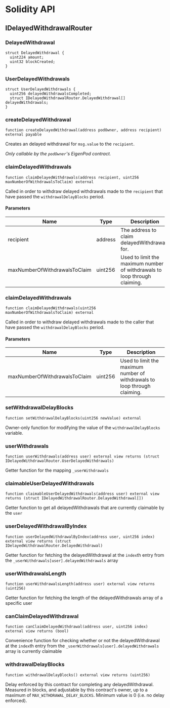 # Solidity API

## IDelayedWithdrawalRouter

### DelayedWithdrawal

```solidity
struct DelayedWithdrawal {
  uint224 amount;
  uint32 blockCreated;
}
```

### UserDelayedWithdrawals

```solidity
struct UserDelayedWithdrawals {
  uint256 delayedWithdrawalsCompleted;
  struct IDelayedWithdrawalRouter.DelayedWithdrawal[] delayedWithdrawals;
}
```

### createDelayedWithdrawal

```solidity
function createDelayedWithdrawal(address podOwner, address recipient) external payable
```

Creates an delayed withdrawal for `msg.value` to the `recipient`.

_Only callable by the `podOwner`'s EigenPod contract._

### claimDelayedWithdrawals

```solidity
function claimDelayedWithdrawals(address recipient, uint256 maxNumberOfWithdrawalsToClaim) external
```

Called in order to withdraw delayed withdrawals made to the `recipient` that have passed the `withdrawalDelayBlocks` period.

#### Parameters

| Name | Type | Description |
| ---- | ---- | ----------- |
| recipient | address | The address to claim delayedWithdrawals for. |
| maxNumberOfWithdrawalsToClaim | uint256 | Used to limit the maximum number of withdrawals to loop through claiming. |

### claimDelayedWithdrawals

```solidity
function claimDelayedWithdrawals(uint256 maxNumberOfWithdrawalsToClaim) external
```

Called in order to withdraw delayed withdrawals made to the caller that have passed the `withdrawalDelayBlocks` period.

#### Parameters

| Name | Type | Description |
| ---- | ---- | ----------- |
| maxNumberOfWithdrawalsToClaim | uint256 | Used to limit the maximum number of withdrawals to loop through claiming. |

### setWithdrawalDelayBlocks

```solidity
function setWithdrawalDelayBlocks(uint256 newValue) external
```

Owner-only function for modifying the value of the `withdrawalDelayBlocks` variable.

### userWithdrawals

```solidity
function userWithdrawals(address user) external view returns (struct IDelayedWithdrawalRouter.UserDelayedWithdrawals)
```

Getter function for the mapping `_userWithdrawals`

### claimableUserDelayedWithdrawals

```solidity
function claimableUserDelayedWithdrawals(address user) external view returns (struct IDelayedWithdrawalRouter.DelayedWithdrawal[])
```

Getter function to get all delayedWithdrawals that are currently claimable by the `user`

### userDelayedWithdrawalByIndex

```solidity
function userDelayedWithdrawalByIndex(address user, uint256 index) external view returns (struct IDelayedWithdrawalRouter.DelayedWithdrawal)
```

Getter function for fetching the delayedWithdrawal at the `index`th entry from the `_userWithdrawals[user].delayedWithdrawals` array

### userWithdrawalsLength

```solidity
function userWithdrawalsLength(address user) external view returns (uint256)
```

Getter function for fetching the length of the delayedWithdrawals array of a specific user

### canClaimDelayedWithdrawal

```solidity
function canClaimDelayedWithdrawal(address user, uint256 index) external view returns (bool)
```

Convenience function for checking whether or not the delayedWithdrawal at the `index`th entry from the `_userWithdrawals[user].delayedWithdrawals` array is currently claimable

### withdrawalDelayBlocks

```solidity
function withdrawalDelayBlocks() external view returns (uint256)
```

Delay enforced by this contract for completing any delayedWithdrawal. Measured in blocks, and adjustable by this contract's owner,
up to a maximum of `MAX_WITHDRAWAL_DELAY_BLOCKS`. Minimum value is 0 (i.e. no delay enforced).

